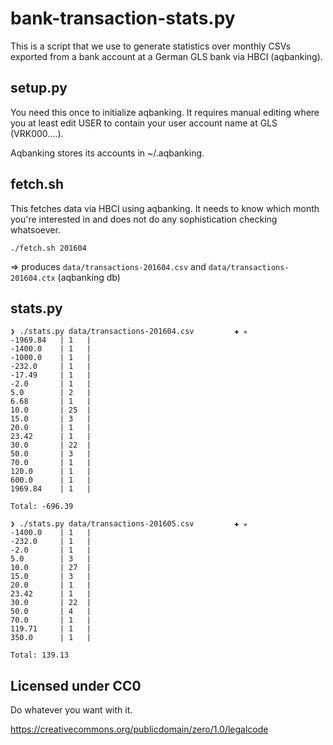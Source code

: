 # bank-transaction-stats.py

This is a script that we use to generate statistics over monthly CSVs exported from a bank account at a German GLS bank via HBCI (aqbanking).

## setup.py

You need this once to initialize aqbanking. It requires manual editing where you at least edit USER to contain your user account name at GLS (VRK000....).

Aqbanking stores its accounts in ~/.aqbanking.

## fetch.sh

This fetches data via HBCI using aqbanking. It needs to know which month you're interested in and does not do any sophistication checking whatsoever.

    ./fetch.sh 201604

=> produces `data/transactions-201604.csv` and `data/transactions-201604.ctx` (aqbanking db)

## stats.py

```
❯ ./stats.py data/transactions-201604.csv         ✚ ✭
-1969.84   | 1   |     
-1400.0    | 1   |
-1000.0    | 1   |
-232.0     | 1   |
-17.49     | 1   |
-2.0       | 1   |
5.0        | 2   |
6.68       | 1   |
10.0       | 25  |
15.0       | 3   |
20.0       | 1   |
23.42      | 1   |
30.0       | 22  |
50.0       | 3   |
70.0       | 1   |
120.0      | 1   |
600.0      | 1   |
1969.84    | 1   |

Total: -696.39

❯ ./stats.py data/transactions-201605.csv         ✚ ✭
-1400.0    | 1   |
-232.0     | 1   |
-2.0       | 1   |
5.0        | 3   |
10.0       | 27  |
15.0       | 3   |
20.0       | 1   |
23.42      | 1   |
30.0       | 22  |
50.0       | 4   |
70.0       | 1   |
119.71     | 1   |
350.0      | 1   |

Total: 139.13

```

## Licensed under CC0

Do whatever you want with it.

https://creativecommons.org/publicdomain/zero/1.0/legalcode
